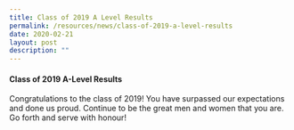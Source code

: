 ```yaml
---
title: Class of 2019 A Level Results
permalink: /resources/news/class-of-2019-a-level-results
date: 2020-02-21
layout: post
description: ""
---
```

#### Class of 2019 A-Level Results

Congratulations to the class of 2019! You have surpassed our expectations and done us proud. Continue to be the great men and women that you are. Go forth and serve with honour!